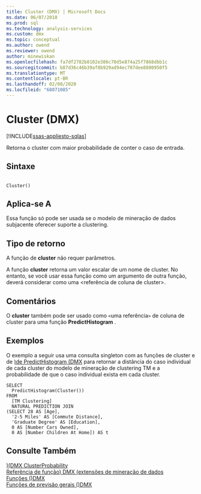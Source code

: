 ```yaml
---
title: Cluster (DMX) | Microsoft Docs
ms.date: 06/07/2018
ms.prod: sql
ms.technology: analysis-services
ms.custom: dmx
ms.topic: conceptual
ms.author: owend
ms.reviewer: owend
author: minewiskan
ms.openlocfilehash: fa7df2782b8102e386c70d5e874a25f7868dbb1c
ms.sourcegitcommit: b87d36c46b39af8b929ad94ec707dee8800950f5
ms.translationtype: MT
ms.contentlocale: pt-BR
ms.lasthandoff: 02/08/2020
ms.locfileid: "68071085"
---
```

# <a name="cluster-dmx"></a>Cluster (DMX)
[!INCLUDE[ssas-appliesto-sqlas](../includes/ssas-appliesto-sqlas.md)]

  Retorna o cluster com maior probabilidade de conter o caso de entrada.  
  
## <a name="syntax"></a>Sintaxe  
  
```  
  
Cluster()  
```  
  
## <a name="applies-to"></a>Aplica-se A  
 Essa função só pode ser usada se o modelo de mineração de dados subjacente oferecer suporte a clustering.  
  
## <a name="return-type"></a>Tipo de retorno  
 A função de **cluster** não requer parâmetros.  
  
 A função **cluster** retorna um valor escalar de um nome de cluster. No entanto, se você usar essa função como um argumento de outra função, deverá considerar como uma \<referência de coluna de cluster>.  
  
## <a name="remarks"></a>Comentários  
 O **cluster** também pode ser usado como `<`uma referência`>` de coluna de cluster para uma função **PredictHistogram** .  
  
## <a name="examples"></a>Exemplos  
 O exemplo a seguir usa uma consulta singleton com as funções de cluster e de [&#41;de PredictHistogram &#40;DMX](../dmx/predicthistogram-dmx.md) para retornar a distância do caso individual de cada cluster do modelo de mineração de clustering TM e a probabilidade de que o caso individual exista em cada cluster.  
  
```  
SELECT  
  PredictHistogram(Cluster())  
FROM  
  [TM Clustering]  
  NATURAL PREDICTION JOIN  
(SELECT 28 AS [Age],  
  '2-5 Miles' AS [Commute Distance],  
  'Graduate Degree' AS [Education],  
  0 AS [Number Cars Owned],  
  0 AS [Number Children At Home]) AS t  
```  
  
## <a name="see-also"></a>Consulte Também  
 [&#41;&#40;DMX ClusterProbability](../dmx/clusterprobability-dmx.md)   
 [Referência de função&#41; DMX &#40;extensões de mineração de dados](../dmx/data-mining-extensions-dmx-function-reference.md)   
 [Funções &#40;&#41;DMX](../dmx/functions-dmx.md)   
 [Funções de previsão gerais &#40;&#41;DMX](../dmx/general-prediction-functions-dmx.md)  
  
  
